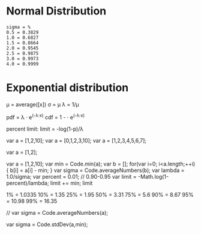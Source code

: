 # Normal Distribution





```
sigma = %
0.5 = 0.3829
1.0 = 0.6827
1.5 = 0.8664
2.0 = 0.9545
2.5 = 0.9875
3.0 = 0.9973
4.0 = 0.9999
```



# Exponential distribution

&mu; = average([x])
&sigma; = &mu;
&lambda; = 1/&mu;

pdf = &lambda; &middot; e<sup>(-&lambda;&middot;x)</sup>
cdf = 1 - &middot; e<sup>(-&lambda;&middot;x)</sup>

percent limit: limit = -log(1-p)/&lambda;



var a = [1,2,10];
var a = [0,1,2,3,10];
var a = [1,2,3,4,5,6,7];

var a = [1,2];


var a = [1,2,10];
var min = Code.min(a);
var b = [];
for(var i=0; i<a.length;++i){
	b[i] = a[i] - min;
}
var sigma = Code.averageNumbers(b);
var lambda = 1.0/sigma;
var percent = 0.01; // 0.90-0.95
var limit = -Math.log(1-percent)/lambda;
limit += min;
limit

 1% = 1.0335
10% = 1.35
25% = 1.95
50% = 3.31
75% = 5.6
90% = 8.67
95% = 10.98
99% = 16.35



// var sigma = Code.averageNumbers(a);



var sigma = Code.stdDev(a,min);










